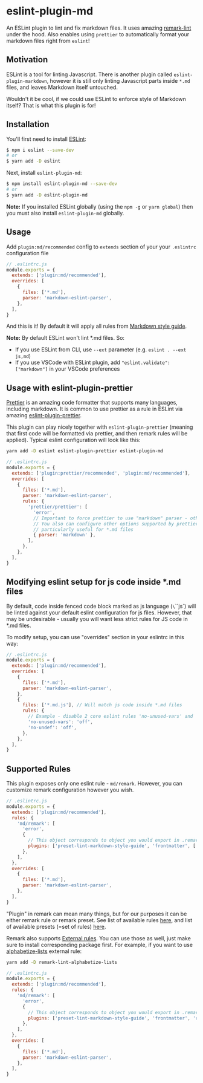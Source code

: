 # eslint-plugin-md

An ESLint plugin to lint and fix markdown files. It uses amazing [remark-lint](https://github.com/remarkjs/remark-lint)
under the hood. Also enables using `prettier` to automatically format your markdown files right from `eslint`!

## Motivation

ESLint is a tool for linting Javascript. There is another plugin called `eslint-plugin-markdown`, however it is still
only linting Javascript parts inside `*.md` files, and leaves Markdown itself untouched.

Wouldn't it be cool, if we could use ESLint to enforce style of Markdown itself? That is what this plugin is for!

## Installation

You'll first need to install [ESLint](http://eslint.org):

```bash
$ npm i eslint --save-dev
# or
$ yarn add -D eslint
```

Next, install `eslint-plugin-md`:

```bash
$ npm install eslint-plugin-md --save-dev
# or
$ yarn add -D eslint-plugin-md
```

**Note:** If you installed ESLint globally (using the `npm -g` or `yarn global`) then you must also install
`eslint-plugin-md` globally.

## Usage

Add `plugin:md/recommended` config to `extends` section of your your `.eslintrc` configuration file

```js
// .eslintrc.js
module.exports = {
  extends: ['plugin:md/recommended'],
  overrides: [
    {
      files: ['*.md'],
      parser: 'markdown-eslint-parser',
    },
  ],
}
```

And this is it! By default it will apply all rules from
[Markdown style guide](https://github.com/remarkjs/remark-lint/tree/master/packages/remark-preset-lint-markdown-style-guide).

**Note:** By default ESLint won't lint \*.md files. So:

- If you use ESLint from CLI, use `--ext` parameter (e.g. `eslint . --ext js,md`)
- If you use VSCode with ESLint plugin, add `"eslint.validate": ["markdown"]` in your VSCode preferences

## Usage with eslint-plugin-prettier

[Prettier](https://prettier.io/) is an amazing code formatter that supports many languages, including markdown. It is
common to use prettier as a rule in ESLint via amazing
[eslint-plugin-prettier](https://github.com/prettier/eslint-plugin-prettier).

This plugin can play nicely together with `eslint-plugin-prettier` (meaning that first code will be formatted via
prettier, and then remark rules will be applied). Typical eslint configuration will look like this:

```bash
yarn add -D eslint eslint-plugin-prettier eslint-plugin-md
```

```js
// .eslintrc.js
module.exports = {
  extends: ['plugin:prettier/recommended', 'plugin:md/recommended'],
  overrides: [
    {
      files: ['*.md'],
      parser: 'markdown-eslint-parser',
      rules: {
        'prettier/prettier': [
          'error',
          // Important to force prettier to use "markdown" parser - otherwise it wouldn't be able to parse *.md files.
          // You also can configure other options supported by prettier here - "prose-wrap" is
          // particularly useful for *.md files
          { parser: 'markdown' },
        ],
      },
    },
  ],
}
```

## Modifying eslint setup for js code inside \*.md files

By default, code inside fenced code block marked as js language (`\`\`\`js`) will be linted against your default eslint
configuration for js files. However, that may be undesirable - usually you will want less strict rules for JS code in
\*.md files.

To modify setup, you can use "overrides" section in your eslintrc in this way:

```js
// .eslintrc.js
module.exports = {
  extends: ['plugin:md/recommended'],
  overrides: [
    {
      files: ['*.md'],
      parser: 'markdown-eslint-parser',
    },
    {
      files: ['*.md.js'], // Will match js code inside *.md files
      rules: {
        // Example - disable 2 core eslint rules 'no-unused-vars' and 'no-undef'
        'no-unused-vars': 'off',
        'no-undef': 'off',
      },
    },
  ],
}
```

## Supported Rules

This plugin exposes only one eslint rule - `md/remark`. However, you can customize remark configuration however you
wish.

```js
// .eslintrc.js
module.exports = {
  extends: ['plugin:md/recommended'],
  rules: {
    'md/remark': [
      'error',
      {
        // This object corresponds to object you would export in .remarkrc file
        plugins: ['preset-lint-markdown-style-guide', 'frontmatter', ['lint-maximum-line-length', false]],
      },
    ],
  },
  overrides: [
    {
      files: ['*.md'],
      parser: 'markdown-eslint-parser',
    },
  ],
}
```

"Plugin" in remark can mean many things, but for our purposes it can be either remark rule or remark preset. See list of
available rules [here](https://github.com/remarkjs/remark-lint/blob/master/doc/rules.md), and list of available presets
(=set of rules) [here](https://github.com/remarkjs/remark-lint#list-of-presets).

Remark also supports [External rules](https://github.com/remarkjs/remark-lint#list-of-external-rules). You can use those
as well, just make sure to install corresponding package first. For example, if you want to use
[alphabetize-lists](https://github.com/vhf/remark-lint-alphabetize-lists) external rule:

```bash
yarn add -D remark-lint-alphabetize-lists
```

```js
// .eslintrc.js
module.exports = {
  extends: ['plugin:md/recommended'],
  rules: {
    'md/remark': [
      'error',
      {
        // This object corresponds to object you would export in .remarkrc file
        plugins: ['preset-lint-markdown-style-guide', 'frontmatter', 'remark-lint-alphabetize-lists'],
      },
    ],
  },
  overrides: [
    {
      files: ['*.md'],
      parser: 'markdown-eslint-parser',
    },
  ],
}
```
